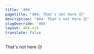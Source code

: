 ```yaml
---
title: '404'
pagetitle: "404: That's not here 😥"
description: "404: That's not here 😥"
slugOverride: '404'
layout: 404.njk
translate: false
---
```


<p class="centered">That's not here 😥</p>
